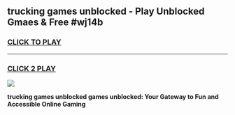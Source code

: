 
## trucking games unblocked - Play Unblocked Gmaes & Free #wj14b
<h3>
<a href="https://news.freeplayer.one?title=trucking_games_unblocked&ref=03M">CLICK TO PLAY</a></h3>
<hr>

<h3>
<a href="https://news.freeplayer.one?title=trucking_games_unblocked&ref=03M">CLICK 2 PLAY</a>
  
</h3>

<a href="https://news.freeplayer.one?title=trucking_games_unblocked&ref=03M"><img src="https://clearcache.store/games.png"></a>


**trucking games unblocked games unblocked: Your Gateway to Fun and Accessible Online Gaming**
